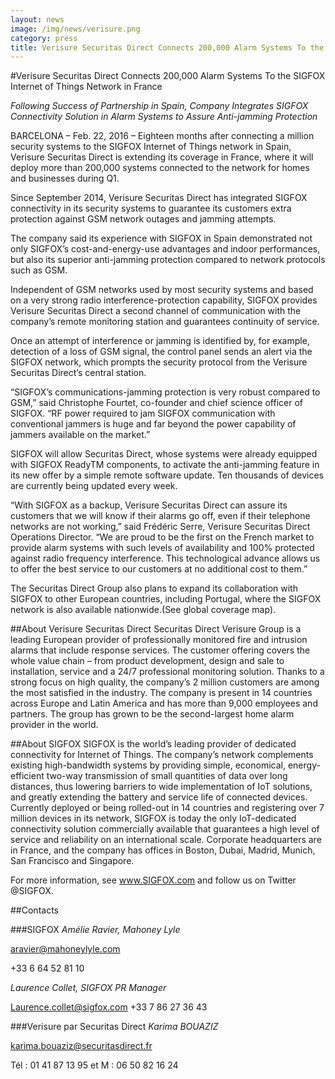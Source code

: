 ```yaml
---
layout: news
image: /img/news/verisure.png
category: press
title: Verisure Securitas Direct Connects 200,000 Alarm Systems To the SIGFOX Internet of Things Network in France
---
```


#Verisure Securitas Direct Connects 200,000 Alarm Systems To the SIGFOX Internet of Things Network in France

_Following Success of Partnership in Spain, Company Integrates SIGFOX Connectivity Solution in Alarm Systems to Assure Anti-jamming Protection_

BARCELONA – Feb. 22, 2016 – Eighteen months after connecting a million security systems to the SIGFOX Internet of Things network in Spain, Verisure Securitas Direct is extending its coverage in France, where it will deploy more than 200,000 systems connected to the network for homes and businesses during Q1.

Since September 2014, Verisure Securitas Direct has integrated SIGFOX connectivity in its security systems to guarantee its customers extra protection against GSM network outages and jamming attempts.

The company said its experience with SIGFOX in Spain demonstrated not only SIGFOX’s cost-and-energy-use advantages and indoor performances, but also its superior anti-jamming protection compared to network protocols such as GSM.

Independent of GSM networks used by most security systems and based on a very strong radio interference-protection capability, SIGFOX provides Verisure Securitas Direct a second channel of communication with the company’s remote monitoring station and guarantees continuity of service.

Once an attempt of interference or jamming is identified by, for example, detection of a loss of GSM signal, the control panel sends an alert via the SIGFOX network, which prompts the security protocol from the Verisure Securitas Direct’s central station.

“SIGFOX’s communications-jamming protection is very robust compared to GSM,” said Christophe Fourtet, co-founder and chief science officer of SIGFOX. “RF power required to jam SIGFOX communication with conventional jammers is huge and far beyond the power capability of jammers available on the market.” 

SIGFOX will allow Securitas Direct, whose systems were already equipped with SIGFOX ReadyTM components, to activate the anti-jamming feature in its new offer by a simple remote software update. Ten thousands of devices are currently being updated every week.

“With SIGFOX as a backup, Verisure Securitas Direct can assure its customers that we will know if their alarms go off, even if their telephone networks are not working,” said Frédéric Serre, Verisure Securitas Direct Operations Director. “We are proud to be the first on the French market to provide alarm systems with such levels of availability and 100% protected against radio frequency interference. This technological advance allows us to offer the best service to our customers at no additional cost to them.”

The Securitas Direct Group also plans to expand its collaboration with SIGFOX to other European countries, including Portugal, where the SIGFOX network is also available nationwide.(See global coverage map).




##About Verisure Securitas Direct 
Securitas Direct Verisure Group is a leading European provider of professionally monitored fire and intrusion alarms that include response services. The customer offering covers the whole value chain – from product development, design and sale to installation, service and a 24/7 professional monitoring solution. Thanks to a strong focus on high quality, the company’s 2 million customers are among the most satisfied in the industry. The company is present in 14 countries across Europe and Latin America and has more than 9,000 employees and partners. The group has grown to be the second-largest home alarm provider in the world.


##About SIGFOX
SIGFOX is the world’s leading provider of dedicated connectivity for Internet of Things. The company’s network complements existing high-bandwidth systems by providing simple, economical, energy-efficient two-way transmission of small quantities of data over long distances, thus lowering barriers to wide implementation of IoT solutions, and greatly extending the battery and service life of connected devices. Currently deployed or being rolled-out in 14 countries and registering over 7 million devices in its network, SIGFOX is today the only IoT-dedicated connectivity solution commercially available that guarantees a high level of service and reliability on an international scale. Corporate headquarters are in France, and the company has offices in Boston, Dubai, Madrid, Munich, San Francisco and Singapore.

For more information, see www.SIGFOX.com and follow us on Twitter @SIGFOX.


##Contacts

###SIGFOX
*Amélie Ravier, Mahoney Lyle*

aravier@mahoneylyle.com

+33 6 64 52 81 10

*Laurence Collet, SIGFOX PR Manager*

Laurence.collet@sigfox.com
+33 7 86 27 36 43

###Verisure par Securitas Direct
*Karima BOUAZIZ*

karima.bouaziz@securitasdirect.fr

Tél : 01 41 87 13 95 et M : 06 50 82 16 24

